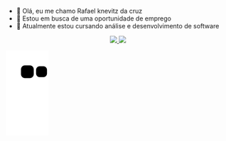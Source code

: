 - 👋 Olá, eu me chamo Rafael knevitz da cruz
- 👀 Estou em busca de uma oportunidade de emprego
- 🌱 Atualmente estou cursando análise e desenvolvimento de software
<div align="center">
    <a href="https://github.com/Rknevitz">
    <img height="180em" src="https://github-readme-stats.vercel.app/api?username=Rknevitz&show_icons=true&theme=dark&include_all_commits=true&count_private=true"/>
    <img height="180em" src="https://github-readme-stats.vercel.app/api/top-langs/?username=Rknevitz&layout=compact&langs_count=7&theme=dark"/>
  </div>

![snake gif](https://github.com/Rknevitz/Rknevitz/blob/output/github-contribution-grid-snake.svg)

